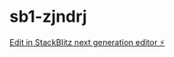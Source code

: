 # sb1-zjndrj

[Edit in StackBlitz next generation editor ⚡️](https://stackblitz.com/~/github.com/JesuscoinsIII/sb1-zjndrj)
